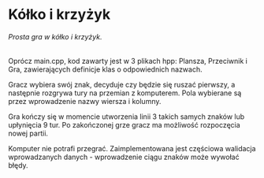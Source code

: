# Kółko i krzyżyk
###### Prosta gra w kółko i krzyżyk.
 
 Oprócz main.cpp, kod zawarty jest w 3 plikach hpp: Plansza, Przeciwnik i Gra, zawierających definicje klas o odpowiednich nazwach.
 
 Gracz wybiera swój znak, decyduje czy będzie się ruszać pierwszy, a następnie rozgrywa tury na przemian z komputerem. Pola wybierane są przez wprowadzenie nazwy wiersza i kolumny.
 
 Gra kończy się w momencie utworzenia linii 3 takich samych znaków lub upłynięcia 9 tur. Po zakończonej grze gracz ma możliwość rozpoczęcia nowej partii.
 
 Komputer nie potrafi przegrać. Zaimplementowana jest częściowa walidacja wprowadzanych danych - wprowadzenie ciągu znaków może wywołać błędy.
